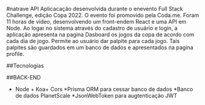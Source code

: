 #natrave API
Aplicacação desenvolvida durante o enevento  Full Stack Challenge, edição Copa 2022.
O evento foi promovido pela Coda.me. Foram 11 horas de vídeo, desenvolvendo um front-endem React e uma API em Node.
Ao logar no sistema através do cadastro de usuário e login, a aplicação 
apresenta na pagina Dasboard os jogos da copa de acordo com cada dia de jogo.
Permite ao usuário dar palpite para cada jogo. Tais palpites são guardados em um banco de dados e apresentados na pagina profile.

##Tecnologias

##BACK-END
* Node + Koa+ Cors
*Prisma ORM para cessar banco de dados 
*Banco de dados PlanetScale
*JsonWebToken para augtenticação JWT
